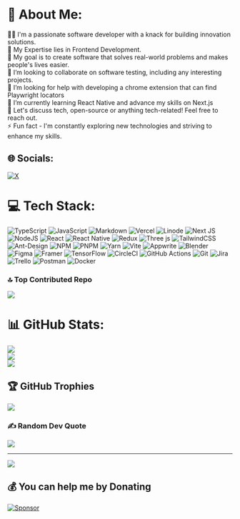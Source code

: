 # 💫 About Me:
👨‍💻 I'm a passionate software developer with a knack for building innovation solutions.<br>📡 My Expertise lies in Frontend Development.<br>🔭 My goal is to create software that solves real-world problems and makes people's lives easier.<br>👯 I’m looking to collaborate on software testing, including any interesting projects.<br>🤝 I’m looking for help with developing a chrome extension that can find Playwright locators<br>🌱 I’m currently learning React Native and advance my skills on Next.js<br>💬 Let's discuss tech, open-source or anything tech-related! Feel free to reach out.<br>⚡ Fun fact - I'm constantly exploring new technologies and striving to enhance my skills.


## 🌐 Socials:
[![X](https://img.shields.io/badge/X-black.svg?logo=X&logoColor=white)](https://x.com/https://x.com/SamuelAmojo) 

# 💻 Tech Stack:
![TypeScript](https://img.shields.io/badge/typescript-%23007ACC.svg?style=plastic&logo=typescript&logoColor=white) ![JavaScript](https://img.shields.io/badge/javascript-%23323330.svg?style=plastic&logo=javascript&logoColor=%23F7DF1E) ![Markdown](https://img.shields.io/badge/markdown-%23000000.svg?style=plastic&logo=markdown&logoColor=white) ![Vercel](https://img.shields.io/badge/vercel-%23000000.svg?style=plastic&logo=vercel&logoColor=white) ![Linode](https://img.shields.io/badge/linode-00A95C?style=plastic&logo=linode&logoColor=white) ![Next JS](https://img.shields.io/badge/Next-black?style=plastic&logo=next.js&logoColor=white) ![NodeJS](https://img.shields.io/badge/node.js-6DA55F?style=plastic&logo=node.js&logoColor=white) ![React](https://img.shields.io/badge/react-%2320232a.svg?style=plastic&logo=react&logoColor=%2361DAFB) ![React Native](https://img.shields.io/badge/react_native-%2320232a.svg?style=plastic&logo=react&logoColor=%2361DAFB) ![Redux](https://img.shields.io/badge/redux-%23593d88.svg?style=plastic&logo=redux&logoColor=white) ![Three js](https://img.shields.io/badge/threejs-black?style=plastic&logo=three.js&logoColor=white) ![TailwindCSS](https://img.shields.io/badge/tailwindcss-%2338B2AC.svg?style=plastic&logo=tailwind-css&logoColor=white) ![Ant-Design](https://img.shields.io/badge/-AntDesign-%230170FE?style=plastic&logo=ant-design&logoColor=white) ![NPM](https://img.shields.io/badge/NPM-%23CB3837.svg?style=plastic&logo=npm&logoColor=white) ![PNPM](https://img.shields.io/badge/pnpm-%234a4a4a.svg?style=plastic&logo=pnpm&logoColor=f69220) ![Yarn](https://img.shields.io/badge/yarn-%232C8EBB.svg?style=plastic&logo=yarn&logoColor=white) ![Vite](https://img.shields.io/badge/vite-%23646CFF.svg?style=plastic&logo=vite&logoColor=white) ![Appwrite](https://img.shields.io/badge/Appwrite-%23FD366E.svg?style=plastic&logo=appwrite&logoColor=white) ![Blender](https://img.shields.io/badge/blender-%23F5792A.svg?style=plastic&logo=blender&logoColor=white) ![Figma](https://img.shields.io/badge/figma-%23F24E1E.svg?style=plastic&logo=figma&logoColor=white) ![Framer](https://img.shields.io/badge/Framer-black?style=plastic&logo=framer&logoColor=blue) ![TensorFlow](https://img.shields.io/badge/TensorFlow-%23FF6F00.svg?style=plastic&logo=TensorFlow&logoColor=white) ![CircleCI](https://img.shields.io/badge/circleci-%23161616.svg?style=plastic&logo=circleci&logoColor=white) ![GitHub Actions](https://img.shields.io/badge/github%20actions-%232671E5.svg?style=plastic&logo=githubactions&logoColor=white) ![Git](https://img.shields.io/badge/git-%23F05033.svg?style=plastic&logo=git&logoColor=white) ![Jira](https://img.shields.io/badge/jira-%230A0FFF.svg?style=plastic&logo=jira&logoColor=white) ![Trello](https://img.shields.io/badge/Trello-%23026AA7.svg?style=plastic&logo=Trello&logoColor=white) ![Postman](https://img.shields.io/badge/Postman-FF6C37?style=plastic&logo=postman&logoColor=white) ![Docker](https://img.shields.io/badge/docker-%230db7ed.svg?style=plastic&logo=docker&logoColor=white)

### 🔝 Top Contributed Repo
![](https://github-contributor-stats.vercel.app/api?username=Psamcyite&limit=5&theme=darcula&combine_all_yearly_contributions=true)

# 📊 GitHub Stats:
![](https://github-readme-stats.vercel.app/api?username=Psamcyite&theme=github_dark&hide_border=false&include_all_commits=true&count_private=true)<br/>
![](https://github-readme-streak-stats.herokuapp.com/?user=Psamcyite&theme=github_dark&hide_border=false)<br/>
![](https://github-readme-stats.vercel.app/api/top-langs/?username=Psamcyite&theme=github_dark&hide_border=false&include_all_commits=true&count_private=true&layout=compact)

## 🏆 GitHub Trophies
![](https://github-profile-trophy.vercel.app/?username=Psamcyite&theme=apprentice&no-frame=true&no-bg=true&margin-w=4)

### ✍️ Random Dev Quote
![](https://quotes-github-readme.vercel.app/api?type=horizontal&theme=tokyonight)

---
[![](https://visitcount.itsvg.in/api?id=Psamcyite&icon=2&color=0)](https://visitcount.itsvg.in)

  ## 💰 You can help me by Donating
[![Sponsor](https://img.shields.io/badge/Sponsor-%23EA4AAA?style=for-the-badge&logo=githubsponsors&logoColor=white)](https://github.com/sponsors/Psamcyite)

  
<!-- Proudly created with GPRM ( https://gprm.itsvg.in ) -->
